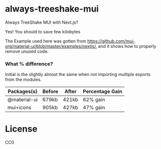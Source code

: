 # always-treeshake-mui

Always TreeShake MUI with Next.js?

Yes! You should to save few kilobytes

The Example used here was gotten from https://github.com/mui-org/material-ui/blob/master/examples/nextjs/, and it shows how to properly remove unused code.

### What % difference?

Initial is the slightly almost the same when not importing multiple exports from the modules.

| Packages(s)  | Before | After | Percentage Gain |
| ------------ | ------ | ----- | --------------- |
| @material-ui | 679kb  | 421kb | 62% gain        |
| mui+icons    | 905kb  | 427kb | 47% gain        |

# License

CC0

